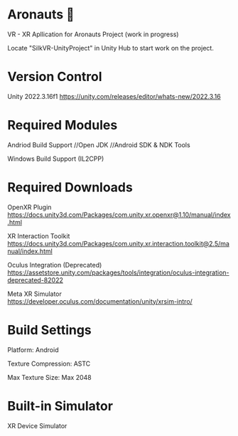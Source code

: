 # Aronauts 🐝 
VR - XR Apllication for Aronauts Project (work in progress)

Locate "SilkVR-UnityProject" in Unity Hub to start work on the project.

# Version Control

Unity 2022.3.16f1
https://unity.com/releases/editor/whats-new/2022.3.16

# Required Modules

Andriod Build Support
    //Open JDK
    //Android SDK & NDK Tools

Windows Build Support (IL2CPP)

# Required Downloads

OpenXR Plugin
https://docs.unity3d.com/Packages/com.unity.xr.openxr@1.10/manual/index.html

XR Interaction Toolkit
https://docs.unity3d.com/Packages/com.unity.xr.interaction.toolkit@2.5/manual/index.html

Oculus Integration (Deprecated)
https://assetstore.unity.com/packages/tools/integration/oculus-integration-deprecated-82022

Meta XR Simulator
https://developer.oculus.com/documentation/unity/xrsim-intro/

# Build Settings

Platform: Android

Texture Compression: ASTC

Max Texture Size: Max 2048

# Built-in Simulator

XR Device Simulator
